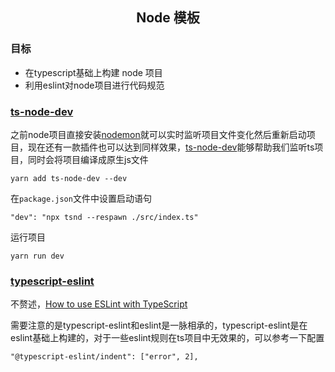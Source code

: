 <h2 align="center">Node 模板</h2>


### 目标

- 在typescript基础上构建 node 项目
- 利用eslint对node项目进行代码规范



### [ts-node-dev](https://github.com/whitecolor/ts-node-dev)

之前node项目直接安装[nodemon](https://github.com/remy/nodemon)就可以实时监听项目文件变化然后重新启动项目，现在还有一款插件也可以达到同样效果，[ts-node-dev](https://github.com/whitecolor/ts-node-dev)能够帮助我们监听ts项目，同时会将项目编译成原生js文件

```shell
yarn add ts-node-dev --dev
```

在`package.json`文件中设置启动语句

```shell
"dev": "npx tsnd --respawn ./src/index.ts"
```

运行项目

```shell
yarn run dev
```



### [typescript-eslint](https://github.com/typescript-eslint/typescript-eslint)

不赘述，[How to use ESLint with TypeScript](https://khalilstemmler.com/blogs/typescript/eslint-for-typescript)

需要注意的是typescript-eslint和eslint是一脉相承的，typescript-eslint是在eslint基础上构建的，对于一些eslint规则在ts项目中无效果的，可以参考一下配置

```shell
"@typescript-eslint/indent": ["error", 2],
```

